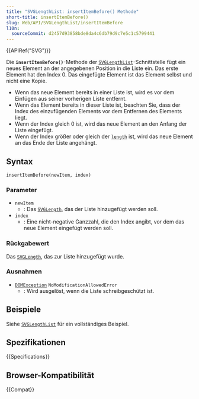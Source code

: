 ```yaml
---
title: "SVGLengthList: insertItemBefore() Methode"
short-title: insertItemBefore()
slug: Web/API/SVGLengthList/insertItemBefore
l10n:
  sourceCommit: d2457d93858bde8da4c6db79d9c7e5c1c5799441
---
```


{{APIRef("SVG")}}

Die **`insertItemBefore()`**-Methode der [`SVGLengthList`](/de/docs/Web/API/SVGLengthList)-Schnittstelle fügt ein neues Element an der angegebenen Position in die Liste ein. Das erste Element hat den Index 0. Das eingefügte Element ist das Element selbst und nicht eine Kopie.

- Wenn das neue Element bereits in einer Liste ist, wird es vor dem Einfügen aus seiner vorherigen Liste entfernt.
- Wenn das Element bereits in dieser Liste ist, beachten Sie, dass der Index des einzufügenden Elements vor dem Entfernen des Elements liegt.
- Wenn der Index gleich 0 ist, wird das neue Element an den Anfang der Liste eingefügt.
- Wenn der Index größer oder gleich der [`length`](/de/docs/Web/API/SVGLengthList/length) ist, wird das neue Element an das Ende der Liste angehängt.

## Syntax

```js-nolint
insertItemBefore(newItem, index)
```

### Parameter

- `newItem`
  - : Das [`SVGLength`](/de/docs/Web/API/SVGLength), das der Liste hinzugefügt werden soll.
- `index`
  - : Eine nicht-negative Ganzzahl, die den Index angibt, vor dem das neue Element eingefügt werden soll.

### Rückgabewert

Das [`SVGLength`](/de/docs/Web/API/SVGLength), das zur Liste hinzugefügt wurde.

### Ausnahmen

- [`DOMException`](/de/docs/Web/API/DOMException) `NoModificationAllowedError`
  - : Wird ausgelöst, wenn die Liste schreibgeschützt ist.

## Beispiele

Siehe [`SVGLengthList`](/de/docs/Web/API/SVGLengthList) für ein vollständiges Beispiel.

## Spezifikationen

{{Specifications}}

## Browser-Kompatibilität

{{Compat}}
